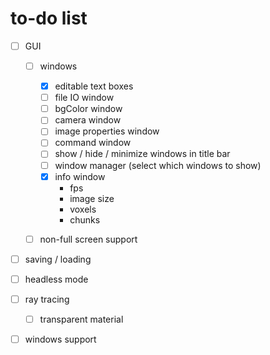 # to-do list

- [ ] GUI

  - [ ] windows

    - [x] editable text boxes
    - [ ] file IO window
    - [ ] bgColor window 
    - [ ] camera window
    - [ ] image properties window
    - [ ] command window
    - [ ] show / hide / minimize windows in title bar
    - [ ] window manager (select which windows to show)
    - [x] info window
      - fps
      - image size
      - voxels
      - chunks

  - [ ] non-full screen support 

- [ ] saving / loading

- [ ] headless mode

- [ ] ray tracing

  - [ ] transparent material

- [ ] windows support

